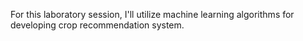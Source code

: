 For this laboratory session, I'll utilize machine learning algorithms for developing crop recommendation system.
